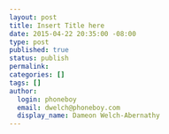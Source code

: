 ```yaml
---
layout: post
title: Insert Title here
date: 2015-04-22 20:35:00 -08:00
type: post
published: true
status: publish
permalink: 
categories: []
tags: []
author:
  login: phoneboy
  email: dwelch@phoneboy.com
  display_name: Dameon Welch-Abernathy
---
```

